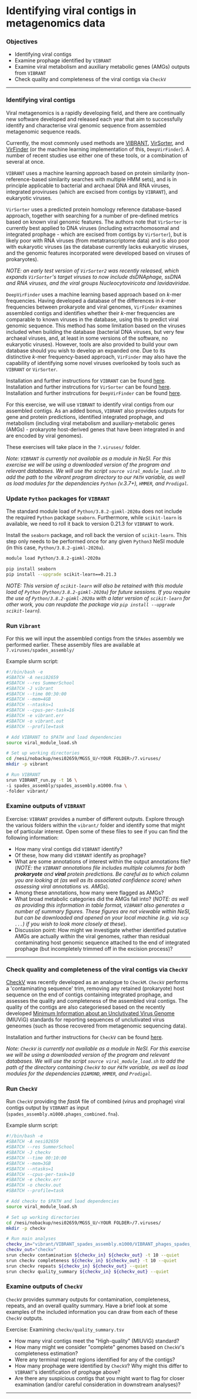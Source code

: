 # Identifying viral contigs in metagenomics data

### Objectives

* Identifying viral contigs
* Examine prophage identified by `VIBRANT`
* Examine viral metabolism and auxiliary metabolic genes (AMGs) outputs from `VIBRANT`
* Check quality and completeness of the viral contigs via `CheckV`

---

### Identifying viral contigs

Viral metagenomics is a rapidly developing field, and there are continually new software developed and released each year that aim to successfully identify and characterise viral genomic sequence from assembled metagenomic sequence reads. 

Currently, the most commonly used methods are [VIBRANT](https://microbiomejournal.biomedcentral.com/articles/10.1186/s40168-020-00867-0), [VirSorter](https://peerj.com/articles/985/), and [VirFinder](https://link.springer.com/epdf/10.1186/s40168-017-0283-5?author_access_token=YQgkTWibFIFPtRICkTjZF2_BpE1tBhCbnbw3BuzI2RMCpVMGldKV8DA9scozc7Z-db3ufPFz9-pswHsYVHyEsCrziBuECllLPOgZ6ANHsMeKF5KejrdDKdeASyDkxB5wfFDq523QSd01cnqxCLqCiQ%3D%3D) (or the machine learning implementation of this, `DeepVirFinder`). A number of recent studies use either one of these tools, or a combination of several at once.

`VIBRANT` uses a machine learning approach based on protein similarity (non-reference-based similarity searches with multiple HMM sets), and is in principle applicable to bacterial and archaeal DNA and RNA viruses, integrated proviruses (which are excised from contigs by `VIBRANT`), and eukaryotic viruses. 

`VirSorter` uses a predicted protein homology reference database-based approach, together with searching for a number of pre-defined metrics based on known viral genomic features. The authors note that `VirSorter` is currently best applied to DNA viruses (including extracrhomosomal and integrated prophage - which are excised from contigs by `VirSorter`), but is likely poor with RNA viruses (from metatranscriptome data) and is also poor with eukaryotic viruses (as the database currently lacks eukaryotic viruses, and the genomic features incorporated were developed based on viruses of prokaryotes). 

*NOTE: an early test version of `VirSorter2` was recently released, which expands `VirSorter`'s target viruses to now include dsDNAphage, ssDNA and RNA viruses, and the viral groups Nucleocytoviricota and lavidaviridae.* 

`DeepVirFinder` uses a machine learning based approach based on *k*-mer frequencies. Having developed a database of the differences in *k*-mer frequencies between prokaryote and viral genomes, `VirFinder` examines assembled contigs and identifies whether their *k*-mer frequencies are comparable to known viruses in the database, using this to predict viral genomic sequence. This method has some limitation based on the viruses included when building the database (bacterial DNA viruses, but very few archaeal viruses, and, at least in some versions of the software, no eukaryotic viruses). However, tools are also provided to build your own database should you wish to develop an expanded one. Due to its distinctive *k*-mer frequency-based approach, `VirFinder` may also have the capability of identifying some novel viruses overlooked by tools such as `VIBRANT` or `VirSorter`.

Installation and further instructions for `VIBRANT` can be found [here](https://github.com/AnantharamanLab/VIBRANT).
Installation and further instrcutions for `VirSorter` can be found [here](https://github.com/simroux/VirSorter).
Installation and further instrcutions for `DeepVirFinder` can be found [here](https://github.com/jessieren/DeepVirFinder).

For this exercise, we will use `VIBRANT` to identify viral contigs from our assembled contigs. As an added bonus, `VIBRANT` also provides outputs for gene and protein predictions, identified integrated prophage, and metabolism (including viral metabolism and auxiliary-metabolic genes (AMGs) - prokaryote host-derived genes that have been integrated in and are encoded by viral genomes). 

These exercises will take place in the `7.viruses/` folder.

*Note: `VIBRANT` is currently not available as a module in NeSI. For this exercise we will be using a downloaded version of the program and relevant databases. We will use the script `source viral_module_load.sh` to add the path to the vibrant program directory to our `PATH` variable, as well as load modules for the dependencies `Python` (v.3.7+), `HMMER`, and `Prodigal`.*

### Update `Python` packages for `VIBRANT`

The standard module load of `Python/3.8.2-gimkl-2020a` does not include the required `Python` package `seaborn`. Furthermore, while `scikit-learn` is available, we need to roll it back to version 0.21.3 for `VIBRANT` to work.

Install the `seaborn` package, and roll back the version of `scikit-learn`. This step only needs to be performed once for any given `Python3` NeSI module (in this case, `Python/3.8.2-gimkl-2020a`).

```bash
module load Python/3.8.2-gimkl-2020a

pip install seaborn
pip install --upgrade scikit-learn==0.21.3
```

*NOTE: This version of `scikit-learn` will also be retained with this module load of `Python` (`Python/3.8.2-gimkl-2020a`) for future sessions. If you require the use of `Python/3.8.2-gimkl-2020a` with a later version of `scikit-learn` for other work, you can reupdate the package via `pip install --upgrade scikit-learn`).*

### Run `Vibrant` 

For this we will input the assembled contigs from the `SPAdes` assembly we performed earlier. These assembly files are available at `7.viruses/spades_assembly/`

Example slurm script:

```bash
#!/bin/bash -e
#SBATCH -A nesi02659
#SBATCH --res SummerSchool
#SBATCH -J vibrant
#SBATCH --time 00:30:00
#SBATCH --mem=4GB
#SBATCH --ntasks=1
#SBATCH --cpus-per-task=16
#SBATCH -e vibrant.err
#SBATCH -o vibrant.out
#SBATCH --profile=task

# Add VIBRANT to $PATH and load dependencies
source viral_module_load.sh

# Set up working directories
cd /nesi/nobackup/nesi02659/MGSS_U/<YOUR FOLDER>/7.viruses/
mkdir -p vibrant

# Run VIBRANT
srun VIBRANT_run.py -t 16 \
-i spades_assembly/spades_assembly.m1000.fna \
-folder vibrant/
```

### Examine outputs of `VIBRANT`

Exercise: `VIBRANT` provides a number of different outputs. Explore through the various folders within the `vibrant/` folder and identify some that might be of particular interest. Open some of these files to see if you can find the following information:

* How many viral contigs did `VIBRANT` identify?
* Of these, how many did `VIBRANT` identify as prophage?
* What are some annotations of interest within the output annotations file? (*NOTE: the `VIBRANT` annotations file includes multiple columns for both **prokaryote** and **viral** protein predictions. Be careful as to which column you are looking at (as well as its associated confidence score) when assessing viral annotations vs. AMGs*).
* Among these annotations, how many were flagged as AMGs?
* What broad metabolic categories did the AMGs fall into? (*NOTE: as well as providing this information in table format, `VIBRANT` also generates a number of summary figures. These figures are not viewable within NeSI, but can be downloaded and opened on your local machine (e.g. via `scp ...`) if you wish to look more closely at these*).
* Discussion point: How might we investigate whether identified putative AMGs are actually *within* the viral genomes, rather than residual contaminating host genomic sequence attached to the end of integrated prophage (but incompletely trimmed off in the excision process)?

---

### Check quality and completeness of the viral contigs via `CheckV`

[CheckV](https://www.biorxiv.org/content/10.1101/2020.05.06.081778v1.abstract) was recently developed as an analogue to `CheckM`. `CheckV` performs a 'contaminating sequence' trim, removing any retained (prokaryote) host sequence on the end of contigs containing integrated prophage, and assesses the quality and completeness of the assembled viral contigs. The quality of the contigs are also categoriesed based on the recently developed [Minimum Information about an Unclutivated Virus Genome](https://www.nature.com/articles/nbt.4306) (MIUViG) standards for reporting sequences of unclutivated virus geneomes (such as those recovered from metagenomic sequencing data).  

Installation and further instructions for `CheckV` can be found [here](https://bitbucket.org/berkeleylab/checkv/src/master/).

*Note: `CheckV` is currently not available as a module in NeSI. For this exercise we will be using a downloaded version of the program and relevant databases. We will use the script `source viral_module_load.sh` to add the path of the directory containing `CheckV` to our `PATH` variable, as well as load modules for the dependencies `DIAMOND`, `HMMER`, and `Prodigal`.*

### Run `CheckV`

Run `CheckV` providing the *fastA* file of combined (virus and prophage) viral contigs output by `VIBRANT` as input (`spades_assembly.m1000.phages_combined.fna`).

Example slurm script:

```bash
#!/bin/bash -e
#SBATCH -A nesi02659
#SBATCH --res SummerSchool
#SBATCH -J checkv
#SBATCH --time 00:10:00
#SBATCH --mem=3GB
#SBATCH --ntasks=1
#SBATCH --cpus-per-task=10
#SBATCH -e checkv.err
#SBATCH -o checkv.out
#SBATCH --profile=task

# Add checkv to $PATH and load dependencies
source viral_module_load.sh

# Set up working directories
cd /nesi/nobackup/nesi02659/MGSS_U/<YOUR FOLDER>/7.viruses/
mkdir -p checkv

# Run main analyses 
checkv_in="vibrant/VIBRANT_spades_assembly.m1000/VIBRANT_phages_spades_assembly.m1000/spades_assembly.m1000.phages_combined.fna"
checkv_out="checkv"
srun checkv contamination ${checkv_in} ${checkv_out} -t 10 --quiet
srun checkv completeness ${checkv_in} ${checkv_out} -t 10 --quiet
srun checkv repeats ${checkv_in} ${checkv_out} --quiet
srun checkv quality_summary ${checkv_in} ${checkv_out} --quiet
```

### Examine outputs of `CheckV`

`CheckV` provides summary outputs for contamination, completeness, repeats, and an overall quality summary. Have a brief look at some examples of the included information you can draw from each of these `CheckV` outputs. 

Exercise: Examining `checkv/quality_summary.tsv`

* How many viral contigs meet the "High-quality" (MIUViG) standard?
* How many might we consider "complete" genomes based on `CheckV`'s completeness estimation?
* Were any terminal repeat regions identified for any of the contigs?
* How many prophage were identified by `CheckV`? Why might this differ to `VIBRANT`'s identification of prophage above?
* Are there any suspicious contigs that you might want to flag for closer examination (and/or careful consideration in downstream analyses)?

---
